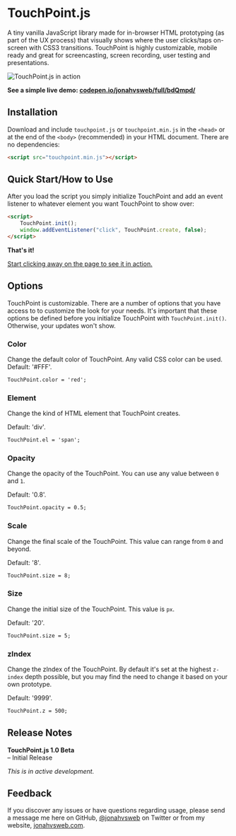 # TouchPoint.js

A tiny vanilla JavaScript library made for in-browser HTML prototyping (as part of the UX process) that visually shows where the user clicks/taps on-screen with CSS3 transitions. TouchPoint is highly customizable, mobile ready and great for screencasting, screen recording, user testing and presentations.

![TouchPoint.js in action](http://jonahvsweb.com/in-the-lab/lib/touchpoint-js/touchpoint-js.gif "TouchPoint.js in action")

**See a simple live demo: [codepen.io/jonahvsweb/full/bdQmpd/](http://codepen.io/jonahvsweb/full/bdQmpd/)**

## Installation
Download and include `touchpoint.js` or `touchpoint.min.js` in the `<head>` or at the end of the `<body>` (recommended) in your HTML document. There are no dependencies:

```html
<script src="touchpoint.min.js"></script>
```

## Quick Start/How to Use
After you load the script you simply initialize TouchPoint and add an event listener to whatever element you want TouchPoint to show over: 

```html
<script>
	TouchPoint.init();
	window.addEventListener("click", TouchPoint.create, false);
</script>
```

**That's it!**

[Start clicking away on the page to see it in action.](http://jonahvsweb.com/in-the-lab/lib/touchpoint-js/)

## Options
TouchPoint is customizable. There are a number of options that you have access to to customize the look for your needs. It's important that these options be defined before you initialize TouchPoint with `TouchPoint.init()`. Otherwise, your updates won't show.

### Color
Change the default color of TouchPoint. Any valid CSS color can be used. Default: '#FFF'.
```html
TouchPoint.color = 'red';
```

### Element
Change the kind of HTML element that TouchPoint creates. 

Default: 'div'.
```html
TouchPoint.el = 'span';
```

### Opacity
Change the opacity of the TouchPoint. You can use any value between `0` and `1`. 

Default: '0.8'.
```html
TouchPoint.opacity = 0.5;
```

### Scale
Change the final scale of the TouchPoint. This value can range from `0` and beyond. 

Default: '8'.
```html
TouchPoint.size = 8;
```

### Size
Change the initial size of the TouchPoint. This value is `px`. 

Default: '20'.
```html
TouchPoint.size = 5;
```

### zIndex
Change the zIndex of the TouchPoint. By default it's set at the highest `z-index` depth possible, but you may find the need to change it based on your own prototype. 

Default: '9999'.
```html
TouchPoint.z = 500;
```

## Release Notes
**TouchPoint.js 1.0 Beta**   
– Initial Release       

*This is in active development.*

## Feedback
If you discover any issues or have questions regarding usage, please send a message me here on GitHub, [@jonahvsweb](https://twitter.com/jonahvsweb) on Twitter or from my website, [jonahvsweb.com](http://jonahvsweb.com).